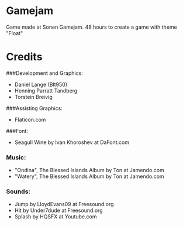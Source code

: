 # Gamejam
Game made at Sonen Gamejam. 48 hours to create a game with theme "Float"

# Credits

###Development and Graphics:
- Daniel Lange (Blt950)
- Henning Parratt Tandberg
- Torstein Breivig

###Assisting Graphics:
- Flaticon.com

###Font:
- Seagull Wine by Ivan Khoroshev at DaFont.com

### Music:
- "Ondina", The Blessed Islands Album by Ton at Jamendo.com
- "Watery", The Blessed Islands Album by Ton at Jamendo.com

### Sounds:
- Jump by LloydEvans09 at Freesound.org
- Hit by Under7dude at Freesound.org
- Splash by HQSFX at Youtube.com
